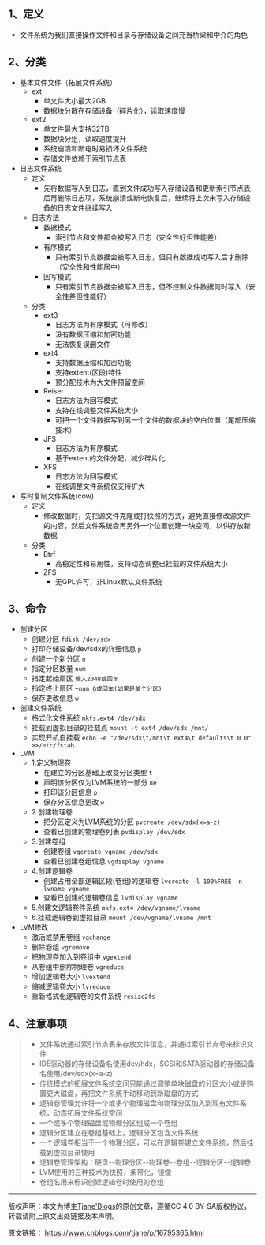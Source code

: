 ## 1、定义

- 文件系统为我们直接操作文件和目录与存储设备之间充当桥梁和中介的角色

## 2、分类

- 基本文件文件（拓展文件系统）
  - ext
    - 单文件大小最大2GB
    - 数据块分散在存储设备（碎片化），读取速度慢
  - ext2
    - 单文件最大支持32TB
    - 数据块分组，读取速度提升
    - 系统崩溃和断电时易损坏文件系统
    - 存储文件依赖于索引节点表
- 日志文件系统
  - 定义
    - 先将数据写入到日志，直到文件成功写入存储设备和更新索引节点表后再删除日志项，系统崩溃或断电恢复后，继续将上次未写入存储设备的日志文件继续写入
  - 日志方法
    - 数据模式
      - 索引节点和文件都会被写入日志（安全性好但性能差）
    - 有序模式
      - 只有索引节点数据会被写入日志，但只有数据成功写入后才删除（安全性和性能居中）
    - 回写模式
      - 只有索引节点数据会被写入日志，但不控制文件数据何时写入（安全性差但性能好）
  - 分类
    - ext3
      - 日志方法为有序模式（可修改）
      - 没有数据压缩和加密功能
      - 无法恢复误删文件
    - ext4
      - 支持数据压缩和加密功能
      - 支持extent(区段)特性
      - 预分配技术为大文件预留空间
    - Reiser
      - 日志方法为回写模式
      - 支持在线调整文件系统大小
      - 可把一个文件数据写到另一个文件的数据块的空白位置（尾部压缩技术）
    - JFS
      - 日志方法为有序模式
      - 基于extent的文件分配，减少碎片化
    - XFS
      - 日志方法为回写模式
      - 在线调整文件系统仅支持扩大
- 写时复制文件系统(cow)
  - 定义
    - 修改数据时，先把源文件克隆或打快照的方式，避免直接修改源文件的内容，然后文件系统会再另外一个位置创建一块空间，以供存放新数据
  - 分类
    - Btrf
      - 高稳定性和易用性，支持动态调整已挂载的文件系统大小
    - ZFS
      - 无GPL许可，非Linux默认文件系统

## 3、命令

- 创建分区
  - 创建分区
    `fdisk /dev/sdx`
  - 打印存储设备/dev/sdx的详细信息
    `p`
  - 创建一个新分区
    `n`
  - 指定分区数量
    `num`
  - 指定起始扇区
    `输入2048或回车`
  - 指定终止扇区
    `+num G或回车(如果是单个分区)`
  - 保存更改信息
    `w`
- 创建文件系统
  - 格式化文件系统
    `mkfs.ext4 /dev/sdx`
  - 挂载到虚拟目录的挂载点
    `mount -t ext4 /dev/sdx /mnt/`
  - 实现开机自挂载
    `echo -e "/dev/sdx\t/mnt\t ext4\t defaults\t 0 0" >>/etc/fstab`
- LVM
  - 1.定义物理卷
    - 在建立的分区基础上改变分区类型
      `t`
    - 声明该分区仅为LVM系统的一部分
      `8e`
    - 打印该分区信息
      `p`
    - 保存分区信息更改
      `w`
  - 2.创建物理卷
    - 把分区定义为LVM系统的分区
      `pvcreate /dev/sdx(x=a-z)`
    - 查看已创建的物理卷列表
      `pvdisplay /dev/sdx`
  - 3.创建卷组
    - 创建卷组
      `vgcreate vgname /dev/sdx`
    - 查看已创建卷组信息
      `vgdisplay vgname`
  - 4.创建逻辑卷
    - 创建占用全部逻辑区段(卷组)的逻辑卷
      `lvcreate -l 100%FREE -n lvname vgname`
    - 查看已创建的逻辑卷信息
      `lvdisplay vgname`
  - 5.创建文逻辑卷件系统
    `mkfs.ext4 /dev/vgname/lvname`
  - 6.挂载逻辑卷到虚拟目录
    `mount /dev/vgname/lvname /mnt`
- LVM修改
  - 激活或禁用卷组
    `vgchange`
  - 删除卷组
    `vgremove`
  - 把物理卷加入到卷组中
    `vgextend`
  - 从卷组中删除物理卷
    `vgreduce`
  - 增加逻辑卷大小
    `lvextend`
  - 缩减逻辑卷大小
    `lvreduce`
  - 重新格式化逻辑卷的文件系统
    `resize2fs`

## 4、注意事项

> - 文件系统通过索引节点表来存放文件信息，并通过索引节点号来标识文件
> - IDE驱动器的存储设备名使用dev/hdx，SCSI和SATA驱动器的存储设备名使用/dev/sdx(x=a-z)
> - 传统模式的拓展文件系统空间只能通过调整单块磁盘的分区大小或是购置更大磁盘，再把文件系统手动移动到新磁盘的方式
> - 逻辑卷管理允许将一个或多个物理磁盘和物理分区加入到现有文件系统，动态拓展文件系统空间
> - 一个或多个物理磁盘或物理分区组成一个卷组
> - 逻辑分区建立在卷组基础上，逻辑分区包含文件系统
> - 一个逻辑卷相当于一个物理分区，可以在逻辑卷建立文件系统，然后挂载到虚拟目录使用
> - 逻辑卷管理架构：硬盘--物理分区--物理卷--卷组--逻辑分区--逻辑卷
> - LVM使用的三种技术为快照，条带化，镜像
> - 卷组名用来标识创建逻辑卷时使用的卷组

----

版权声明：本文为博主[Tjane'Blogs](https://www.cnblogs.com/tjane)的原创文章，遵循CC 4.0 BY-SA版权协议，转载请附上原文出处链接及本声明。

原文链接： https://www.cnblogs.com/tjane/p/16795365.html

